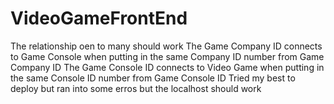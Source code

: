 # VideoGameFrontEnd
The relationship oen to many should work
The Game Company ID connects to Game Console when putting in the same Company ID number from Game Company ID 
The Game Console ID connects to Video Game when putting in the same Console ID number from Game  Console ID
Tried my best to deploy but ran into some erros but the localhost should work 
